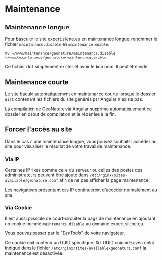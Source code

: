 # Maintenance

## Maintenance longue

Pour basculer le site expert.silene.eu en maintenance longue,
renommer le fichier `maintenance.disable` en `maintenance.enable`.
```
mv ~/www/maintenance/geonature/maintenance.disable ~/www/maintenance/geonature/maintenance.enable
```

Ce fichier doit simplement exister et avoir le bon nom. Il peut être vide.

## Maintenance courte

Le site bacule automatiquement en maintenance courte lorsque le dossier `dist`
contenant les fichiers du site générés par Angular n'existe pas.

La compilation de GeoNature via Angular supprime automatiquement ce dossier
en début de compilation et le régénère à la fin.

## Forcer l'accès au site

Dans le cas d'une maintenance longue, vous pouvez souhaiter accéder au site pour
visualiser le résultat de votre travail de maintenance.

### Via IP
Certaines IP fixes comme celle du serveur ou celles des postes des administrateurs
peuvent être ajouté dans `/etc/nginx/sites-available/geonature.conf`
afin de ne pas afficher la page maintenance.

Les navigateurs présentant ces IP continueront d'accéder normalement au site.

### Via Cookie
Il est aussi possible de court-circuiter la page de maintenance en ajoutant un
cookie nommé `maintenance_disable` au domaine expert.silene.eu.

Vous pouvez passer par le "*DevTools*" de votre navigateur.

Ce cookie doit contenir un UUID spécifique. Si l'UUID coincide avec celui
indiqué dans le fichier `/etc/nginx/sites-available/geonature.conf` la 
maintenance est désactivée.
